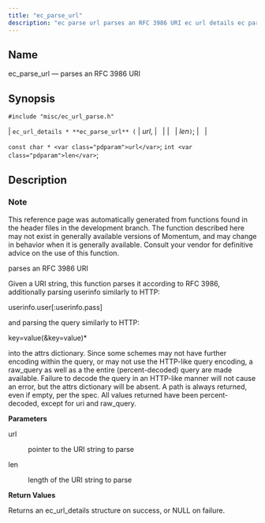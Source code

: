 ```yaml
---
title: "ec_parse_url"
description: "ec parse url parses an RFC 3986 URI ec url details ec parse url url len const char url int len This reference page was automatically generated from functions found in the header files in the development branch The function described here may not exist in generally available versions of..."
---
```


<a name="apis.ec_parse_url"></a> 
## Name

ec_parse_url — parses an RFC 3986 URI

## Synopsis

`#include "misc/ec_url_parse.h"`

| `ec_url_details * **ec_parse_url** (` | <var class="pdparam">url</var>, |   |
|   | <var class="pdparam">len</var>`)`; |   |

`const char * <var class="pdparam">url</var>`;
`int <var class="pdparam">len</var>`;<a name="idp63925744"></a> 
## Description

### Note

This reference page was automatically generated from functions found in the header files in the development branch. The function described here may not exist in generally available versions of Momentum, and may change in behavior when it is generally available. Consult your vendor for definitive advice on the use of this function.

parses an RFC 3986 URI

Given a URI string, this function parses it according to RFC 3986, additionally parsing userinfo similarly to HTTP:

userinfo.user[:userinfo.pass]

and parsing the query similarly to HTTP:

key=value(&key=value)*

into the attrs dictionary. Since some schemes may not have further encoding within the query, or may not use the HTTP-like query encoding, a raw_query as well as a the entire (percent-decoded) query are made available. Failure to decode the query in an HTTP-like manner will not cause an error, but the attrs dictionary will be absent. A path is always returned, even if empty, per the spec. All values returned have been percent-decoded, except for uri and raw_query.

**<a name="idp63931536"></a> Parameters**

<dl class="variablelist">

<dt>url</dt>

<dd>

pointer to the URI string to parse

</dd>

<dt>len</dt>

<dd>

length of the URI string to parse

</dd>

</dl>

**<a name="idp63936112"></a> Return Values**

Returns an ec_url_details structure on success, or NULL on failure.